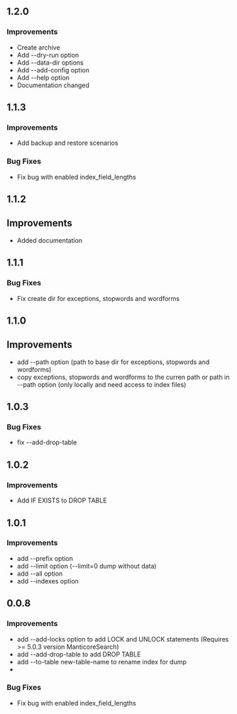 ## 1.2.0

### Improvements

* Create archive
* Add --dry-run option
* Add --data-dir options
* Add --add-config option
* Add --help option
* Documentation changed

## 1.1.3

### Improvements

* Add backup and restore scenarios

### Bug Fixes

* Fix bug with enabled index_field_lengths

## 1.1.2

## Improvements

* Added documentation

## 1.1.1

### Bug Fixes

* Fix create dir for exceptions, stopwords and wordforms

## 1.1.0

## Improvements

* add --path option (path to base dir for exceptions, stopwords and wordforms)
* copy exceptions, stopwords and wordforms to the curren path or path in --path option (only locally and need access to index files)

## 1.0.3

### Bug Fixes

* fix --add-drop-table

## 1.0.2

### Improvements

* Add IF EXISTS to DROP TABLE

## 1.0.1

### Improvements

* add --prefix option
* add --limit option (--limit=0 dump without data)
* add --all option
* add --indexes option 

## 0.0.8

### Improvements

* add --add-locks option to add LOCK and UNLOCK statements (Requires >= 5.0.3 version ManticoreSearch)
* add --add-drop-table to add DROP TABLE
* add --to-table new-table-name to rename index for dump 
* 
### Bug Fixes

* Fix bug with enabled index_field_lengths

